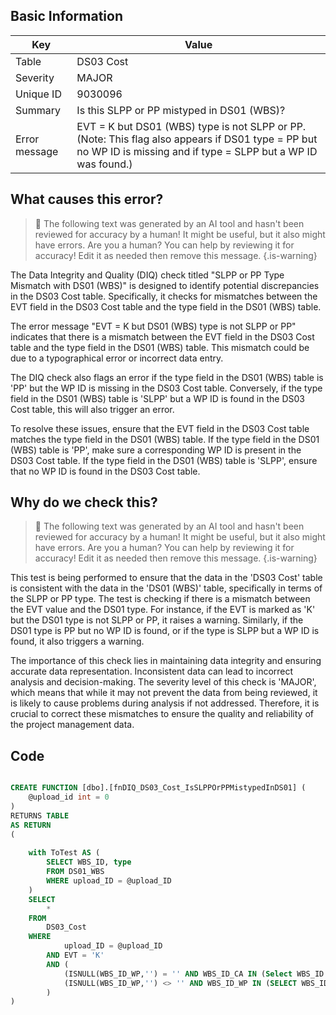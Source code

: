 ## Basic Information
| Key         | Value          |
|-------------|----------------|
| Table       | DS03 Cost |
| Severity    | MAJOR |
| Unique ID   | 9030096   |
| Summary     | Is this SLPP or PP mistyped in DS01 (WBS)? |
| Error message | EVT = K but DS01 (WBS) type is not SLPP or PP. (Note: This flag also appears if DS01 type = PP but no WP ID is missing and if type = SLPP but a WP ID was found.) |

## What causes this error?

> :robot: The following text was generated by an AI tool and hasn't been reviewed for accuracy by a human! It might be useful, but it also might have errors. Are you a human? You can help by reviewing it for accuracy! Edit it as needed then remove this message.
{.is-warning}

The Data Integrity and Quality (DIQ) check titled "SLPP or PP Type Mismatch with DS01 (WBS)" is designed to identify potential discrepancies in the DS03 Cost table. Specifically, it checks for mismatches between the EVT field in the DS03 Cost table and the type field in the DS01 (WBS) table.

The error message "EVT = K but DS01 (WBS) type is not SLPP or PP" indicates that there is a mismatch between the EVT field in the DS03 Cost table and the type field in the DS01 (WBS) table. This mismatch could be due to a typographical error or incorrect data entry.

The DIQ check also flags an error if the type field in the DS01 (WBS) table is 'PP' but the WP ID is missing in the DS03 Cost table. Conversely, if the type field in the DS01 (WBS) table is 'SLPP' but a WP ID is found in the DS03 Cost table, this will also trigger an error.

To resolve these issues, ensure that the EVT field in the DS03 Cost table matches the type field in the DS01 (WBS) table. If the type field in the DS01 (WBS) table is 'PP', make sure a corresponding WP ID is present in the DS03 Cost table. If the type field in the DS01 (WBS) table is 'SLPP', ensure that no WP ID is found in the DS03 Cost table.
## Why do we check this?

> :robot: The following text was generated by an AI tool and hasn't been reviewed for accuracy by a human! It might be useful, but it also might have errors. Are you a human? You can help by reviewing it for accuracy! Edit it as needed then remove this message.
{.is-warning}

This test is being performed to ensure that the data in the 'DS03 Cost' table is consistent with the data in the 'DS01 (WBS)' table, specifically in terms of the SLPP or PP type. The test is checking if there is a mismatch between the EVT value and the DS01 type. For instance, if the EVT is marked as 'K' but the DS01 type is not SLPP or PP, it raises a warning. Similarly, if the DS01 type is PP but no WP ID is found, or if the type is SLPP but a WP ID is found, it also triggers a warning.

The importance of this check lies in maintaining data integrity and ensuring accurate data representation. Inconsistent data can lead to incorrect analysis and decision-making. The severity level of this check is 'MAJOR', which means that while it may not prevent the data from being reviewed, it is likely to cause problems during analysis if not addressed. Therefore, it is crucial to correct these mismatches to ensure the quality and reliability of the project management data.
## Code

```sql

CREATE FUNCTION [dbo].[fnDIQ_DS03_Cost_IsSLPPOrPPMistypedInDS01] (
	@upload_id int = 0
)
RETURNS TABLE
AS RETURN
(
	
	with ToTest AS (
		SELECT WBS_ID, type 
		FROM DS01_WBS 
		WHERE upload_ID = @upload_ID
	)
	SELECT 
		* 
	FROM 
		DS03_Cost
	WHERE 
			upload_ID = @upload_ID
		AND EVT = 'K'
		AND (
			(ISNULL(WBS_ID_WP,'') = '' AND WBS_ID_CA IN (Select WBS_ID FROM ToTest WHERE type <> 'SLPP')) OR
			(ISNULL(WBS_ID_WP,'') <> '' AND WBS_ID_WP IN (SELECT WBS_ID FROM ToTest WHERE type <> 'PP'))
		)
)
```
